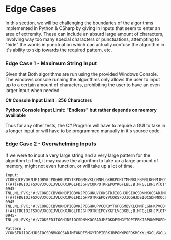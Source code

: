 # Edge Cases
In this section, we will be challenging the boundaries of the algorithms implemented in Python & CSharp by giving in Inputs that seem to enter an area of extremity. These can include an absurd large amount of characters, involving way too many special characters or punctuations, attempting to "hide" the words in punctuation which can actually confuse the algorithm in it's ability to skip towards the required pattern, etc.


### Edge Case 1 - Maximum String Input
Given that Both algorithms are run using the provided Windows Console. The windows console running the algorithms only allows the user to input up to a certain amount of characters, prohibiting the user to have
an even larger input when needed

**C# Console Input Limit : 256 Characters**

**Python Console Input Limit: "Endless" but rather depends on memory availiable**

Thus for any other tests, the C# Program will have to require a GUI to take in a longer input or will have to be programmed manually in it's source code.



### Edge Case 2 - Overwhelming Inputs
If we were to input a very large string and a very large pattern for the algorithm to find, it may cause the algorithm to take up a large amount of memory, might not even function, or will take up a lot of time.

```
Input: VCOKBJCBVOKNJPIOBVKJPOGHKUPOYTKPOGMBVKLCMNFLGKHKPORTYMHNKLFBMNLKGHMJPOYTG,MOGHKJYTUPOM,NLK;MTOPKHMPRTOKPORJKPOQWWSZKXOCMKCOLMVCKLMBGFKL;MHPORTYKYTPOERKGHROLBMCV,BM;LRFDGLHYRT[PYKHLPLGFDKBMLFGVMHLKFGHGLVCOKBJCBVOKNJPIOBVKJPOGHKUPOYTKPOGMBVKLCMNFLGKHKPORTYMHNKLFBMNLKGHMJPOYTG,MOGHKJYTUPOM,NLK;MTOPKHMPRTOKPORJKPOQWWSZKXOCMKCOLMVCKLMBGFKL;MHPORTYKYTPOERKGHROLBMCV,BM;LRFDGLHYRT[PYKHLPLGFDKBMLFGVMHLKFGHGLVCOKBJCBVOKNJPIOBVKJPOGHKUPOYTKPOGMBVKLCMNFLGKHKPORVCOKTYMHNKLFBMNLKGHMJPOYTG,MOGHKJYTUPOM,NLK;MTOPKHMPRTOVCOKKPORJKPOQWWSZKXOCMKCOLMVCKLMBGFKL;MHPORTYKYTPOERKGHROLBMCV,BM;LRFDGLHYRT[PYKHLPLGFDKBMLFGVMHLKFGHGL ((A))FDGIOJFSXOVJXCOIJVLCKXJKGLFDJGHVCOKPOTKREPOYKGFLBL;B,MFG;LKHJP[OTYKLJH;NHMNB.,CVVB,VC.MBLCKVKL;PGFDKHL;M,L;BM,G;L,M4596-0945-TNL,NL;FVK;'#;VCOKBJCBVOKNJPIOBVKJPOGHKUVCOKSFDJIOGHJDSIOCSDNMKOCSADJMFOKDFSMGYTOPIERKJRPOKWPOFDKMCXKLMXCLVXCLVMKSDFMVLSDMDFGDKLSMFKLSDMKVCXXZC.,VMOEQPIWJKREPOIWQFDMPO123K42PO3KLMKLMSDFKLSDMKFLPOYTKPOGMBVKLCMNFLGKHKPORTYMHNKLFBMNLKGHMJPOYTG,MOGHKJYTUPOM,NLK;MTOPKHMPRTOKPORJKPOQWWSZKXOCMKCOLMVCKLMBGFKL;MHPORTYKYTPOERKGHROLBMCV,BM;LRFDGLHYRT[PYKHLPLGFDKBMLFGVMHLKFGHGLVCOKBJCBVOKNJPIOBVKJPOGHKUPOYTKPOGMBVKLCMNFLGKHKPORTYMHNKLFBMNLKGHMJPOYTG,MOGHKJYTUPOM,NLK;MTOPKHMPRTOKPORJKPOQWWSZKXOCMKCOLMVCKLMBGFKL;MHPORTYKYTPOERKGHROLBMCV,BM;LRFDGLHYRT[PYKHLPLGFDKBMLFGVMHLKFGHGLVCOKBJCBVOKNJPIOBVKJPOGHKUPOYTKVCOKPOGMBVKLCMNFLGKHKPORTYMHNKLFBMNLKGHMJPOYTG,MOGHKJYTUPOMVCOK,NLK;MTOPKHMPRTOKPORJKPOQWWSZKXOCMKCOLMVCKLMBGFKL;MHPORTYKYTPOERKGHROLBMCV,BM;LRFDGLHYRT[PYKHLPLGFDKBMLFGVMHLKFGHGL ((A))FDGIOJFSXOVJXCOIJVLCKXJKGLFDJGHPOTKREPOYVCOKSFDJIOGHJDSIOCSDNMKOCSADJMFOKDFSMGYTOPIERKJRPOKWPOFDKMCXKLMXCLVXCLVMKSDFMVLSDMDFGDKLSMFKLSDMKVCXXZC.,VMOEQPIWJKREPOIWQFDMPO123K42PO3KLMKLMSDFKLSDMKFLKGFLBL;B,MFG;LKHJP[OTYKLJH;NHMNB.,CVVB,VC.MBLCKVKL;PGFDKHL;M,L;BM,G;L,M4596-0945-TNL,NL;FVK;'#;VCOKBJCBVOKNJPIOBVKJPOGHKUPVCOKOYTKPOGMBVKLCMNFLGKHKPVCOKORTYMHNKLFBMVCOKNLKGHMJPOYTG,MOGHKJYTUPOM,NLK;MTOPKHMPRTOKPORJKPOQWWSZKXOCMKCOLMVCKLMBGFKL;MHPORTYKYTPOERKGHROLBMCV,BM;LRFDGLHYRT[PYKHLPLGFDKBMLFGVMHLKFGHGLVCOKBJCBVOKNJPIOBVKJPOVCOKGHKUPOYTKPOGMBVKLCMNFLGKHKPOVCOKRTYMHNKLFBMNLKGHMJPOYTG,MOGHKJYTUPOM,NLK;MTOPKHMPRTOKPORJKPOQWWSZKXOCMKCOLMVCKLMBGFKL;MHPORTYKYTPOERKGHROLBMCV,BM;LRFDGLHYRT[PYKHLPLGFDKBMLFGVMHLKFGHGLVCOKBJCBVOKNJPIOBVKJPOGHKUPOYTKPOVCOKSFDJIOGHJDSIOCSDNMKOCSADJMFOKDFSMGYTOPIERKJRPOKWPOFDKMCXKLMXCVCOKSFDJIOGHJDSIOCSDNMKOCSADJMFOKDFSMGYTOPIERKJRPOKWPOFDKMCXKLMXCLVXCLVMKSDFMVLSDMDFGDKLSMFKLSDMKVCXXZC.,VMOEQPIWJKREPOIWQFDMPO123K42PO3KLMKLMSDFKLSDMKFLLVXCLVMKSDFMVLSDMDFGDKLSMFKLSDMKVCXXZC.,VMOEQPIWJKREPOIWQFDMPO123K42PO3KLMKLMSDFKLSDMKFLGMBVKLCMNFLGKHKPORTYVCOKMHNKLFBMNLKGHMJPOYTG,MOGHKJYTUPOM,NLK;MTOPKHMPRTOKPORJKPOQWWSZKXOCMKCOLMVCKLMBGFKL;MHPORTYKYTPOERKGHROLBMCV,BM;LRFDGLHYRT[PYKHLPLGFDKBMLFGVMHLKFGHGL ((A))FDGIOJFSXOVJXCOIJVLCKXJKGLFDJGHPOTKREPOYKGFLVCOKBL;B,MFG;LKHJP[OTYKLJH;NHMNB.,CVVB,VC.MBLCKVKL;PGFDKHL;M,L;BM,G;L,M4596-0945-TNL,NL;FVK;'#;VCOKSFDJIOGHJDSIOCSDNMKOCSADJMFOKDFSMGYTOPIERKJRPOKWPOFDKMCXKLMXCLVXCLVMKSDFMVLSDMDFGDKLSMFKLSDMKVCXXZC.,VMOEQPIWJKREPOIWQFDMPO123K42PO3KLMKLMSDFKLSDMKFL

Pattern : VCOKSFDJIOGHJDSIOCSDNMKOCSADJMFOKDFSMGYTOPIERKJRPOKWPOFDKMCXKLMXCLVXCLVMKSDFMVLSDMDFGDKLSMFKLSDMKVCXXZC.,VMOEQPIWJKREPOIWQFDMPO123K42PO3KLMKLMSDFKLSDMKFL
```




